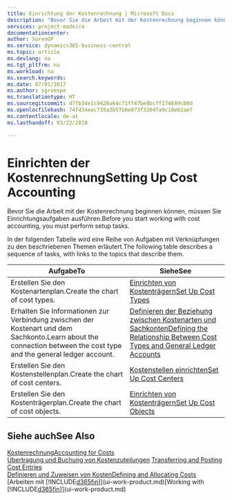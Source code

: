 ```yaml
---
title: Einrichtung der Kostenrechnung | Microsoft Docs
description: "Bevor Sie die Arbeit mit der Kostenrechnung beginnen können, müssen Sie Einrichtungsaufgaben ausführen."
services: project-madeira
documentationcenter: 
author: SorenGP
ms.service: dynamics365-business-central
ms.topic: article
ms.devlang: na
ms.tgt_pltfrm: na
ms.workload: na
ms.search.keywords: 
ms.date: 07/01/2017
ms.author: sgroespe
ms.translationtype: HT
ms.sourcegitcommit: d7fb34e1c9428a64c71ff47be8bcff174649c00d
ms.openlocfilehash: 74f434eac735a3b57b0e073f3304fa9c10e62aef
ms.contentlocale: de-at
ms.lasthandoff: 03/22/2018

---
```

# <a name="setting-up-cost-accounting"></a><span data-ttu-id="70538-103">Einrichten der Kostenrechnung</span><span class="sxs-lookup"><span data-stu-id="70538-103">Setting Up Cost Accounting</span></span>
<span data-ttu-id="70538-104">Bevor Sie die Arbeit mit der Kostenrechnung beginnen können, müssen Sie Einrichtungsaufgaben ausführen.</span><span class="sxs-lookup"><span data-stu-id="70538-104">Before you start working with cost accounting, you must perform setup tasks.</span></span>  

 <span data-ttu-id="70538-105">In der folgenden Tabelle wird eine Reihe von Aufgaben mit Verknüpfungen zu den beschriebenen Themen erläutert.</span><span class="sxs-lookup"><span data-stu-id="70538-105">The following table describes a sequence of tasks, with links to the topics that describe them.</span></span>

|<span data-ttu-id="70538-106">Aufgabe</span><span class="sxs-lookup"><span data-stu-id="70538-106">To</span></span>|<span data-ttu-id="70538-107">Siehe</span><span class="sxs-lookup"><span data-stu-id="70538-107">See</span></span>|  
|--------|---------|  
|<span data-ttu-id="70538-108">Erstellen Sie den Kostenartenplan.</span><span class="sxs-lookup"><span data-stu-id="70538-108">Create the chart of cost types.</span></span>|[<span data-ttu-id="70538-109">Einrichten von Kostenträgern</span><span class="sxs-lookup"><span data-stu-id="70538-109">Set Up Cost Types</span></span>](finance-how-to-set-up-cost-types.md)|  
|<span data-ttu-id="70538-110">Erhalten Sie Informationen zur Verbindung zwischen der Kostenart und dem Sachkonto.</span><span class="sxs-lookup"><span data-stu-id="70538-110">Learn about the connection between the cost type and the general ledger account.</span></span>|[<span data-ttu-id="70538-111">Definieren der Beziehung zwischen Kostenarten und Sachkonten</span><span class="sxs-lookup"><span data-stu-id="70538-111">Defining the Relationship Between Cost Types and General Ledger Accounts</span></span>](finance-defining-the-relationship-between-cost-types-and-general-ledger-accounts.md)|  
|<span data-ttu-id="70538-112">Erstellen Sie den Kostenstellenplan.</span><span class="sxs-lookup"><span data-stu-id="70538-112">Create the chart of cost centers.</span></span>|[<span data-ttu-id="70538-113">Kostenstellen einrichten</span><span class="sxs-lookup"><span data-stu-id="70538-113">Set Up Cost Centers</span></span>](finance-how-to-set-up-cost-centers.md)|  
|<span data-ttu-id="70538-114">Erstellen Sie den Kostenträgerplan.</span><span class="sxs-lookup"><span data-stu-id="70538-114">Create the chart of cost objects.</span></span>|[<span data-ttu-id="70538-115">Einrichten von Kostenträgern</span><span class="sxs-lookup"><span data-stu-id="70538-115">Set Up Cost Objects</span></span>](finance-how-to-set-up-cost-objects.md)|  

## <a name="see-also"></a><span data-ttu-id="70538-116">Siehe auch</span><span class="sxs-lookup"><span data-stu-id="70538-116">See Also</span></span>  
[<span data-ttu-id="70538-117">Kostenrechnung</span><span class="sxs-lookup"><span data-stu-id="70538-117">Accounting for Costs</span></span>](finance-manage-cost-accounting.md)  
<span data-ttu-id="70538-118">[Übertragung und Buchung von Kostenzuteilungen](finance-transfer-and-post-cost-entries.md) </span><span class="sxs-lookup"><span data-stu-id="70538-118">[Transferring and Posting Cost Entries](finance-transfer-and-post-cost-entries.md) </span></span>  
[<span data-ttu-id="70538-119">Definieren und Zuweisen von Kosten</span><span class="sxs-lookup"><span data-stu-id="70538-119">Defining and Allocating Costs</span></span>](finance-define-and-allocate-costs.md)  
<span data-ttu-id="70538-120">[Arbeiten mit [!INCLUDE[d365fin](includes/d365fin_md.md)]](ui-work-product.md)</span><span class="sxs-lookup"><span data-stu-id="70538-120">[Working with [!INCLUDE[d365fin](includes/d365fin_md.md)]](ui-work-product.md)</span></span>

